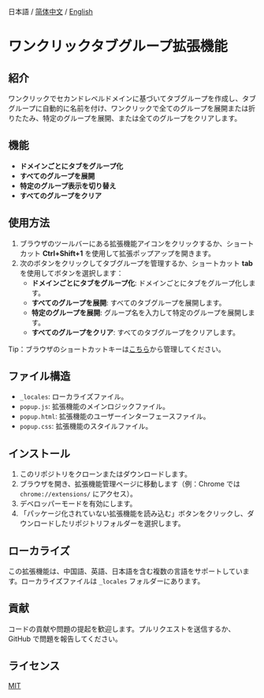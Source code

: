 日本語 / [简体中文](./README_CN.md) / [English](./README.md)

# ワンクリックタブグループ拡張機能

## 紹介

ワンクリックでセカンドレベルドメインに基づいてタブグループを作成し、タブグループに自動的に名前を付け、ワンクリックで全てのグループを展開または折りたたみ、特定のグループを展開、または全てのグループをクリアします。

## 機能

- **ドメインごとにタブをグループ化**
- **すべてのグループを展開**
- **特定のグループ表示を切り替え**
- **すべてのグループをクリア**

## 使用方法

1. ブラウザのツールバーにある拡張機能アイコンをクリックするか、ショートカット **Ctrl+Shift+1** を使用して拡張ポップアップを開きます。
2. 次のボタンをクリックしてタブグループを管理するか、ショートカット **tab** を使用してボタンを選択します：
   - **ドメインごとにタブをグループ化**: ドメインごとにタブをグループ化します。
   - **すべてのグループを展開**: すべてのタブグループを展開します。
   - **特定のグループを展開**: グループ名を入力して特定のグループを展開します。
   - **すべてのグループをクリア**: すべてのタブグループをクリアします。

Tip：ブラウザのショートカットキーは[こちら](chrome://extensions/shortcuts)から管理してください。

## ファイル構造

- `_locales`: ローカライズファイル。
- `popup.js`: 拡張機能のメインロジックファイル。
- `popup.html`: 拡張機能のユーザーインターフェースファイル。
- `popup.css`: 拡張機能のスタイルファイル。

## インストール

1. このリポジトリをクローンまたはダウンロードします。
2. ブラウザを開き、拡張機能管理ページに移動します（例：Chrome では `chrome://extensions/` にアクセス）。
3. デベロッパーモードを有効にします。
4. 「パッケージ化されていない拡張機能を読み込む」ボタンをクリックし、ダウンロードしたリポジトリフォルダーを選択します。

## ローカライズ

この拡張機能は、中国語、英語、日本語を含む複数の言語をサポートしています。ローカライズファイルは `_locales` フォルダーにあります。

## 貢献

コードの貢献や問題の提起を歓迎します。プルリクエストを送信するか、GitHub で問題を報告してください。

## ライセンス

[MIT](https://opensource.org/license/mit/)
